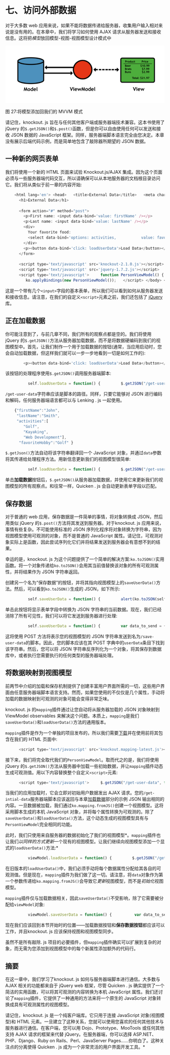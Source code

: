 # 七、访问外部数据

对于大多数 web 应用来说，如果不能将数据传递给服务器，收集用户输入相对来说是没有用的。在本章中，我们将学习如何使用 AJAX 请求从服务器发送和接收信息。这将把*模型*放回模型-视图-视图模型设计模式中

![](img/image027.png)

图 27:将模型添加回我们的 MVVM 模式

请记住，knockout. js 旨在与任何其他客户端或服务器端技术兼容。这本书使用了 jQuery 的`$.getJSON()`和`$.post()`函数，但是你可以自由使用任何可以发送和接收 JSON 数据的 JavaScript 框架。同样，服务器端脚本语言完全由您决定。本章没有展示后端代码示例，而是简单地包含了敲除器所期望的 JSON 数据。

## 一种新的网页表单

我们将使用一个新的 HTML 页面来试验 Knockout.js/AJAX 集成。因为这个页面必须与一些服务器端代码交互，所以请确保可以从本地服务器的文档根目录访问它。我们将从类似于前一章的内容开始:

```js
    <html lang='en'> <head>   <title>External Data</title>   <meta charset='utf-8' />   <link rel='stylesheet' href='style.css' /> </head> <body>
      <h1>External Data</h1>

      <form action="#" method="post">
        <p>First name: <input data-bind='value: firstName' /></p>
        <p>Last name: <input data-bind='value: lastName' /></p>
        <div>
          Your favorite food:
          <select data-bind='options: activities,           value: favoriteHobby'></select>
        </div>
        <p><button data-bind='click: loadUserData'>Load Data</button></p>
      </form>

      <script type='text/javascript' src='knockout-2.1.0.js'></script>
      <script type='text/javascript' src='jquery-1.7.2.js'></script>
      <script type='text/javascript'>     function PersonViewModel() {       var self = this;       self.firstName = ko.observable("");       self.lastName = ko.observable("");       self.activities = ko.observableArray([]);       self.favoriteHobby = ko.observable("");     }
         ko.applyBindings(new PersonViewModel());   </script> </body> </html>

```

这是一个带有几个`<input>`字段的基本表单，所以我们可以看到如何从服务器发送和接收信息。请注意，在我们的自定义`<script>`元素之前，我们还包括了 [jQuery](http://jquery.com/download/) 库。

## 正在加载数据

你可能注意到了，与前几章不同，我们所有的观察点都是空的。我们将使用 jQuery 的`$.getJSON()`方法从服务器加载数据，而不是将数据硬编码到我们的视图模型中。首先，让我们制作一个用于加载数据的按钮(通常，当应用启动时，您会自动加载数据，但这样我们就可以一步一步地看到一切是如何工作的):

```js
        <p><button data-bind='click: loadUserData'>Load Data</button></p>

```

该按钮的处理程序使用`$.getJSON()`调用服务器端脚本:

```js
          self.loadUserData = function() {         $.getJSON("/get-user-data", function(data) {           alert(data.firstName);         });       }

```

`/get-user-data`字符串应该是脚本的路径。同样，只要它能够对 JSON 进行编码和解码，任何服务器端语言都可以与 Lenking . js 一起使用。

```js
    {"firstName":"John",
     "lastName":"Smith",
     "activities":[
        "Golf",
        "Kayaking",
        "Web Development"],
      "favoriteHobby":"Golf" }

```

`$.getJson()`方法自动将该字符串翻译回一个 JavaScript 对象，并通过`data`参数将其传递给处理程序方法。用新信息更新我们的视图模型很简单:

```js
          self.loadUserData = function() {         $.getJSON("/get-user-data", function(data) {           self.firstName(data.firstName);           self.lastName(data.lastName);           self.activities(data.activities);           self.favoriteHobby(data.favoriteHobby);         });       }

```

单击**加载数据**按钮后，`$.getJSON()`从服务器加载数据，并使用它来更新我们的视图模型的所有观察点。和往常一样，Quicken . js 会自动更新表单字段以匹配。

## 保存数据

对于普通的 web 应用，保存数据是一件简单的事情，将对象转换成 JSON，然后用类似 jQuery 的`$.post()`方法将其发送到服务器。对于knockout. js 应用来说，事情有些复杂。不可能使用标准的 JSON 序列化程序将对象转换为字符串，因为视图模型使用可观测的对象，而不是普通的 JavaScript 属性。请记住，可观测对象实际上是函数，因此尝试序列化它们并将结果发送到服务器会有意想不到的结果。

幸运的是，knockout. js 为这个问题提供了一个简单的解决方案:`ko.toJSON()`实用函数。将一个对象传递给`ko.toJSON()`会用其当前值替换该对象的所有可观测属性，并将结果作为 JSON 字符串返回。

创建另一个名为“保存数据”的按钮，并将其指向视图模型上的`saveUserData()`方法。然后，可以看到`ko.toJSON()`生成的 JSON，如下所示:

```js
          self.saveUserData = function() {         alert(ko.toJSON(self));       }

```

单击此按钮将显示表单字段中转换为 JSON 字符串的当前数据。现在，我们已经消除了所有可见性，我们可以将它发送到服务器进行处理:

```js
          self.saveUserData = function() {         var data_to_send = {userData: ko.toJSON(self)};         $.post("/save-user-data", data_to_send, function(data) {           alert("Your data has been posted to the server!");         });       } 

```

这将使用 POST 方法将表示您的视图模型的 JSON 字符串发送到名为`/save-user-data`的脚本。因此，您的脚本应该在其 POST 字典中的`userData`条目下找到该字符串。然后，您可以将 JSON 字符串反序列化为一个对象，将其保存到数据库中，或者执行您需要执行的任何类型的服务器端处理。

## 将数据映射到视图模型

前两节中介绍的加载和保存机制提供了创建丰富用户界面所需的一切，这些用户界面由任意服务器端脚本语言支持。然而，如果您使用的不仅仅是几个属性，手动将加载的数据映射到可观测的对象可能会变得非常乏味。

knockout. js 的`mapping`插件通过让您自动将从服务器加载的 JSON 对象映射到 ViewModel observables 来解决这个问题。本质上，`mapping`是我们`saveUserData()`和`loadUserData()`方法的通用版本。

`mapping`插件是作为一个单独的项目发布的，所以我们需要[下载](https://github.com/SteveSanderson/knockout.mapping/tree/master/build/output)并在使用前将其包含在我们的 HTML 页面中:

```js
      <script type='text/javascript' src='knockout.mapping-latest.js'></script>

```

接下来，我们将完全取代我们的`PersonViewModel`。取而代之的是，我们将使用 jQuery 的`$.getJSON()`方法从服务器中加载一些初始数据，并让`mapping`插件动态生成可观测值。用以下内容替换整个自定义`<script>`元素:

```js
      <script type='text/javascript'>     $.getJSON("/get-user-data", function(data) {       var viewModel = ko.mapping.fromJS(data);       ko.applyBindings(viewModel);     });   </script>

```

当我们的应用加载时，它会立即对初始用户数据发出 AJAX 请求。您的`/get-intial-data`服务器端脚本应该返回与本章[加载数据](#heading_id_68)部分的示例 JSON 输出相同的内容。一旦数据被加载，我们通过`ko.mapping.fromJS()`创建一个视图模型。这将采用脚本生成的本机 JavaScript 对象，并将每个属性转换为可观测的。除了`saveUserData()`和`loadUserData()`方法，这个动态生成的视图模型具有与`PersonViewModel`完全相同的功能。

此时，我们只使用来自服务器的数据初始化了我们的视图模型*。`mapping`插件也让我们*以同样的方式更新*一个现有的视图模型。让我们继续向视图模型添加一个显式的`loadUserData()`方法:*

```js
          viewModel.loadUserData = function() {         $.getJSON("/get-user-data", function(data) {           ko.mapping.fromJS(data, viewModel);         });       }

```

在旧版本的`loadUserData()`中，我们必须手动将每个数据属性分配给其各自的可观测值。但是现在，`mapping`插件为我们做了这一切。请注意，将`data`对象作为第一个参数传递给`ko.mapping.fromJS()`会导致它*更新*视图模型，而不是*初始化*视图模型。

`mapping`插件仅与加载数据相关，因此`saveUserData()`不受影响，除了它需要被分配给`viewModel`对象:

```js
          viewModel.saveUserData = function() {          var data_to_send = {userData: ko.toJSON(viewModel)};         $.post("/save-user-data", data_to_send, function(data) {           alert("Your data has been posted to the server!");         });       }

```

现在我们应该回到本节开始时的位置——加载数据按钮和**保存数据按钮**都应该可以工作，并且knockout. js 应该保持视图和视图模型同步。

虽然不是所有敲除. js 项目的必要插件，但`mapping`插件确实可以扩展到复杂的对象，而无需为您添加到视图模型中的每个新属性添加额外的代码行。

## 摘要

在这一章中，我们学习了knockout. js 如何与服务器端脚本进行通信。大多数与 AJAX 相关的功能都来自于 jQuery web 框架，尽管 Quicken . js 确实提供了一个简洁的实用函数，可以将其可观测的内容转换为本机 JavaScript 属性。我们还讨论了`mapping`插件，它提供了一种通用的方法来将一个原生的 JavaScript 对象转换成具有可观测属性的视图模型。

请记住，knockout. js 是一个纯客户端库。它只用于连接 JavaScript 对象(视图模型)和 HTML 元素。一旦建立了这种关系，您就可以使用您喜欢的任何其他技术与服务器进行通信。在客户端，您可以用 Dojo、Prototype、MooTools 或任何其他支持 AJAX 请求的框架来代替 jQuery。在服务器端，你可以选择 ASP.NET、PHP、Django、Ruby on Rails、Perl、JavaServer Pages……你明白了。这种关注点的分离使得 Quicken . js 成为一个非常灵活的用户界面开发工具。*